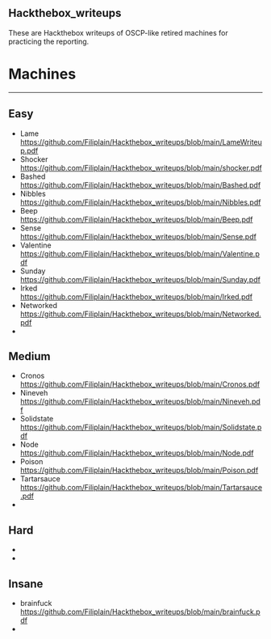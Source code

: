 ## Hackthebox_writeups


These are Hackthebox writeups of OSCP-like retired machines for practicing the reporting.

# Machines
---------

Easy
-----
- Lame\
https://github.com/Filiplain/Hackthebox_writeups/blob/main/LameWriteup.pdf
- Shocker\
https://github.com/Filiplain/Hackthebox_writeups/blob/main/shocker.pdf
- Bashed\
https://github.com/Filiplain/Hackthebox_writeups/blob/main/Bashed.pdf
- Nibbles\
https://github.com/Filiplain/Hackthebox_writeups/blob/main/Nibbles.pdf
- Beep\
https://github.com/Filiplain/Hackthebox_writeups/blob/main/Beep.pdf
- Sense\
https://github.com/Filiplain/Hackthebox_writeups/blob/main/Sense.pdf
- Valentine\
https://github.com/Filiplain/Hackthebox_writeups/blob/main/Valentine.pdf
- Sunday\
https://github.com/Filiplain/Hackthebox_writeups/blob/main/Sunday.pdf
- Irked\
https://github.com/Filiplain/Hackthebox_writeups/blob/main/Irked.pdf
- Networked\
https://github.com/Filiplain/Hackthebox_writeups/blob/main/Networked.pdf
-
Medium
------
- Cronos\
https://github.com/Filiplain/Hackthebox_writeups/blob/main/Cronos.pdf
- Nineveh\
https://github.com/Filiplain/Hackthebox_writeups/blob/main/Nineveh.pdf
- Solidstate\
https://github.com/Filiplain/Hackthebox_writeups/blob/main/Solidstate.pdf
- Node\
https://github.com/Filiplain/Hackthebox_writeups/blob/main/Node.pdf
- Poison\
https://github.com/Filiplain/Hackthebox_writeups/blob/main/Poison.pdf
- Tartarsauce\
https://github.com/Filiplain/Hackthebox_writeups/blob/main/Tartarsauce.pdf
-

Hard
----
-
-

Insane
------
- brainfuck\
https://github.com/Filiplain/Hackthebox_writeups/blob/main/brainfuck.pdf
- 
